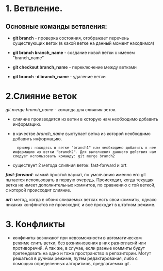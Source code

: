 # 1. Ветвление.

## Основные команды ветвления:

* __git branch__ - проверка состояния, отображает перечень существующих веток (в какой ветке на данный момент находимся)

* __git branch branch_name__ - создание новой ветки с именем "branch_name"

* __git checkout branch_name__ - переключение между ветками

* __git branch -d branch_name__ - удаление ветки


# 2.Слияние веток
*git merge branch_name* - команда для слияния веток.
* слияние производится из ветки в которую нам необходимо добавить информацию.
* в качестве _branch_name_ выступает ветка из которой необходимо добавить информацию.

        пример: находясь в ветке "branch1" нам необходимо добавить в нее информацию из ветки "branch2". Для выполнения данного действия нам следует использовать команду: git merge branch2


* существует 2 метода слияния веток: fast-forward и ort:

**_fast-forward_**: самый простой вариат, по умолчанию именно его git пытается использовать в первую очередь. Происходит, когда текущая ветка не имеет дополнительных коммитов, по сравнению с той веткой, с которой происходит слияние.

**_ort_**: метод, когда в обоих сливаемых ветках есть свои коммиты, однако никаких конфликтов не происходит, и все проходит в штатном режиме.

# 3. Конфликты
* конфликты возникают при невозможности в автоматическом режиме слить ветки, без возникновения в них разногласий или противоречий. А так же, в случае, если разные коммиты будут претендовать на одно и тоже пространство в репозитории. Могут решаться в ручном режиме, путем редактирования, либо с помощью определенных алгоритмов, предлагаемых git.